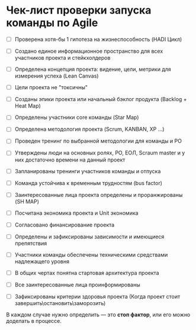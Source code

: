 # Чек-лист проверки запуска команды по Agile  

- [ ] Проверена хотя-бы 1 гипотеза на жизнеспособность (HADI Цикл) 
- [ ] Создано единое информационное пространство для всех участников проекта и стейкхолдеров
- [ ] Определена концепция проекта: видение, цели, метрики для измерения успеха (Lean Canvas)
- [ ] Цели проекта не "токсичны"
- [ ] Созданы эпики проекта или начальный бэклог продукта (Backlog + Heat Map)
- [ ] Определены участники core команды (Star Map)
- [ ] Определена методология проекта (Scrum, KANBAN, XP ...)
- [ ] Проведен тренинг по выбранной методологии для команды и PO
- [ ] Утверждены люди на основных ролях, PO, ЕОЛ, Scraum master и у них достаточно времени на данный проект 
- [ ] Запланированы тренинги участников команды и отпуска 
- [ ] Команда устойчива к временным трудностям (bus factor)
- [ ] Заинтересованные лица проекта определены и проранжированы (SH MAP)
- [ ] Посчитана экономика проекта и Unit экономика
- [ ] Согласовано финансирование проекта
- [ ] Определены и зафиксированы зависимости и имеющиеся препятствия
- [ ] Участники команды обеспечены техническими средствами надлежащего уровня 
- [ ] В общих чертах понятна стартовая архитектура проекта 
- [ ] Все заинтересованные лица проинформированы
- [ ] Зафиксированы критерии здоровья проекта (Когда проект стоит завершить\остановить\заморозить)


В каждом случае нужно определить — это **стоп фактор**, или его можно доделать в процессе.
